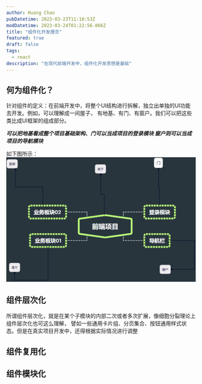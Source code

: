 ```yaml
---
author: Huang Chao
pubDatetime: 2023-03-23T11:18:53Z
modDatetime: 2023-03-24T01:22:56.066Z
title: "组件化开发理念"
featured: true
draft: false
tags:
  - react
description: "在现代前端开发中，组件化开发思想是基础"
---
```


## 何为组件化？

针对组件的定义：在前端开发中，将整个UI结构进行拆解，独立出单独的UI功能去开发。例如，可以理解成一间屋子，
有地基、有门、有窗户。我们可以把这些类比成UI框架的组成部分。

**_可以把地基看成整个项目基础架构、门可以当成项目的登录模块
窗户则可以当成项目的导航模块_**
<br/>

如下图所示：
<br/>
![zjh.png](../../assets/images/Snipaste_2024-12-13_11-30-27.png)

## 组件层次化

所谓组件层次化，就是在某个子模块的内部二次或者多次扩展，像细胞分裂理论上组件层次化也可这么理解，
譬如一些通用卡片组、分页集合、按钮通用样式状态。但是在真实项目开发中，还得根据实际情况进行调整

## 组件复用化

## 组件模块化

